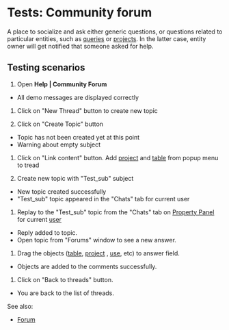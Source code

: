 <!-- TITLE: Tests: Community forum -->
<!-- SUBTITLE: -->

# Tests: Community forum

A place to socialize and ask either generic questions, or questions related to particular entities, such as
[queries](../access/data-query.md) or [projects](../datagrok/project.md). In the latter case, entity owner will get
notified that someone asked for help.

## Testing scenarios

1. Open **Help | Community Forum**

* All demo messages are displayed correctly

1. Click on "New Thread" button to create new topic

1. Click on "Create Topic" button

* Topic has not been created yet at this point
* Warning about empty subject

1. Click on "Link content" button. Add [project](../datagrok/project.md)
   and [table](../datagrok/table.md) from popup menu to tread

1. Create new topic with "Test_sub" subject

* New topic created successfully
* "Test_sub" topic appeared in the "Chats" tab for current user

1. Replay to the "Test_sub" topic from the "Chats" tab on [Property Panel](../datagrok/navigation.md#properties) for
   current
   [user](../govern/user.md)

* Reply added to topic.
* Open topic from "Forums" window to see a new answer.

1. Drag the objects ([table](../datagrok/table.md), [project](../datagrok/project.md)
   , [use](../govern/user.md), etc)
   to answer field.

* Objects are added to the comments successfully.

1. Click on "Back to threads" button.

* You are back to the list of threads.

See also:

* [Forum](forum.md)
